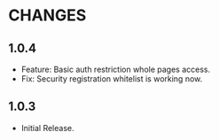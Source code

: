 CHANGES
========


## 1.0.4

* Feature: Basic auth restriction whole pages access.
* Fix: Security registration whitelist is working now.

## 1.0.3

* Initial Release.

